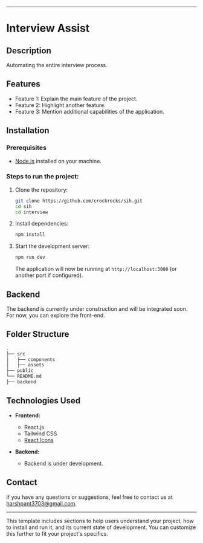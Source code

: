 

---

# Interview Assist

## Description
Automating the entire interview process.

## Features
- Feature 1: Explain the main feature of the project.
- Feature 2: Highlight another feature.
- Feature 3: Mention additional capabilities of the application.

## Installation

### Prerequisites
- [Node.js](https://nodejs.org/) installed on your machine.

### Steps to run the project:

1. Clone the repository:

   ```bash
   git clone https://github.com/crockrocks/sih.git
   cd sih
   cd interview
   ```

2. Install dependencies:

   ```bash
   npm install
   ```

3. Start the development server:

   ```bash
   npm run dev
   ```

   The application will now be running at `http://localhost:3000` (or another port if configured).

## Backend
The backend is currently under construction and will be integrated soon. For now, you can explore the front-end.

## Folder Structure

```bash
.
├── src
│   ├── components    
│   ├── assets     
├── public         
└── README.md
├── backend
```

## Technologies Used
- **Frontend:**
  - React.js
  - Tailwind CSS
  - [React Icons](https://react-icons.github.io/react-icons/)

- **Backend:**
  - Backend is under development.



## Contact
If you have any questions or suggestions, feel free to contact us at [harshpant3703@gmail.com](mailto:harshpant3703@gmail.com).

---

This template includes sections to help users understand your project, how to install and run it, and its current state of development. You can customize this further to fit your project's specifics.
